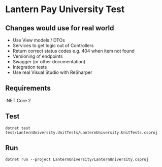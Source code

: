 # Lantern Pay University Test #

## Changes would use for real world ##

* Use View models / DTOs
* Services to get logic out of Controllers
* Return correct status codes e.g. 404 when item not found
* Versioning of endpoints
* Swagger (or other documentation)
* Integration tests
* Use real Visual Studio with ReSharper

## Requirements ##

.NET Core 2

## Test ##

```
dotnet test test/LanternUniversity.UnitTests/LanternUniversity.UnitTests.csproj
```

## Run ##

```
dotnet run --project LanternUniversity/LanternUniversity.csproj
```